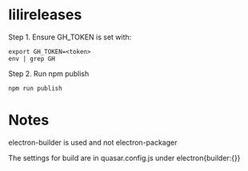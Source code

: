 # lilireleases

Step 1. Ensure GH_TOKEN is set with:
```
export GH_TOKEN=<token>
env | grep GH
```

Step 2. Run npm publish
```
npm run publish
```

# Notes
electron-builder is used and not electron-packager

The settings for build are in quasar.config.js under electron{builder:{}}
